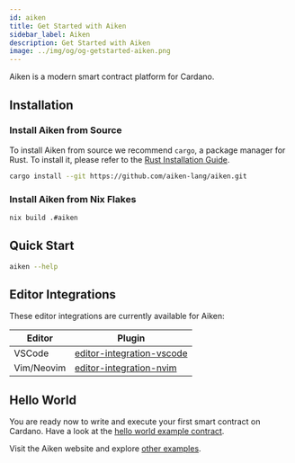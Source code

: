 ```yaml
---
id: aiken
title: Get Started with Aiken
sidebar_label: Aiken
description: Get Started with Aiken
image: ../img/og/og-getstarted-aiken.png
---
```


Aiken is a modern smart contract platform for Cardano.

## Installation

### Install Aiken from Source

To install Aiken from source we recommend `cargo`, a package manager for Rust. To install it, please refer to the [Rust Installation Guide](https://doc.rust-lang.org/stable/book/ch01-01-installation.html).

```sh
cargo install --git https://github.com/aiken-lang/aiken.git
```

### Install Aiken from Nix Flakes

```sh
nix build .#aiken
```

## Quick Start

```sh
aiken --help
```

## Editor Integrations

These editor integrations are currently available for Aiken:

| Editor        |      Plugin | 
| ------------- | ----------- | 
| VSCode     | [editor-integration-vscode](https://github.com/aiken-lang/editor-integration-vscode) | 
| Vim/Neovim      |   [editor-integration-nvim](https://github.com/aiken-lang/editor-integration-nvim)  |  


## Hello World

You are ready now to write and execute your first smart contract on Cardano. Have a look at the [hello world example contract](/docs/smart-contracts/aiken).

Visit the Aiken website and explore [other examples](https://aiken-lang.org/getting-started/vesting). 
